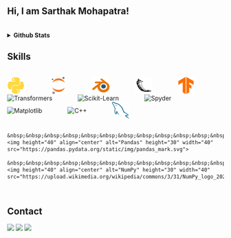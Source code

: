 ## Hi, I am Sarthak Mohapatra! 
</br>

<details>
    <summary><strong>Github Stats</strong></summary>
    <img src="https://github-readme-stats.vercel.app/api?username=sarthakm402&theme=vue-dark&show_icons=true&hide_border=true&count_private=true" alt="sarthakm402's Stats">
    <img src="https://github-readme-streak-stats.herokuapp.com/?user=sarthakm402&theme=vue-dark&hide_border=true" alt="sarthakm402's Streak">
    <img src="https://github-readme-stats.vercel.app/api/top-langs/?username=sarthakm402&theme=vue-dark&show_icons=true&hide_border=true&layout=compact" alt="sarthakm402's Top Languages">
</details>


 ## Skills
<div style="display: inline_block"><br>
  <img height="40" align="center" alt="Erica-Python" height="30" width="40" src="https://raw.githubusercontent.com/devicons/devicon/master/icons/python/python-plain.svg">
  &nbsp;&nbsp;&nbsp;&nbsp;&nbsp;&nbsp;&nbsp;&nbsp;&nbsp;&nbsp;&nbsp;&nbsp;&nbsp;
  <img height="40" align="center" alt="Erica-Jupyter" height="30" width="40" src="https://raw.githubusercontent.com/devicons/devicon/master/icons/jupyter/jupyter-original.svg">
  &nbsp;&nbsp;&nbsp;&nbsp;&nbsp;&nbsp;&nbsp;&nbsp;&nbsp;&nbsp;&nbsp;&nbsp;&nbsp;
  <img height="40" align="center" alt="Erica-Blender" height="30" width="40" src="https://raw.githubusercontent.com/devicons/devicon/master/icons/blender/blender-original.svg">
  &nbsp;&nbsp;&nbsp;&nbsp;&nbsp;&nbsp;&nbsp;&nbsp;&nbsp;&nbsp;&nbsp;&nbsp;&nbsp;
<img height="40" align="center" alt="Erica-Flask" height="30" width="40" src="https://raw.githubusercontent.com/devicons/devicon/master/icons/flask/flask-original.svg">
&nbsp;&nbsp;&nbsp;&nbsp;&nbsp;&nbsp;&nbsp;&nbsp;&nbsp;&nbsp;&nbsp;&nbsp;&nbsp;
  <img height="40" align="center" alt="Erica-TensorFlow" height="30" width="40" src="https://raw.githubusercontent.com/devicons/devicon/master/icons/tensorflow/tensorflow-original.svg">
  &nbsp;&nbsp;&nbsp;&nbsp;&nbsp;&nbsp;&nbsp;&nbsp;&nbsp;&nbsp;&nbsp;&nbsp;&nbsp;
<img height="40" align="center" alt="Transformers" height="30" width="40" src="https://huggingface.co/front/assets/huggingface_logo-noborder.svg">
      &nbsp;&nbsp;&nbsp;&nbsp;&nbsp;&nbsp;&nbsp;&nbsp;&nbsp;&nbsp;&nbsp;&nbsp;&nbsp;
<img height="40" align="center" alt="Scikit-Learn" height="30" width="40" src="https://upload.wikimedia.org/wikipedia/commons/0/05/Scikit_learn_logo_small.svg">
      &nbsp;&nbsp;&nbsp;&nbsp;&nbsp;&nbsp;&nbsp;&nbsp;&nbsp;&nbsp;&nbsp;&nbsp;&nbsp;
 <img height="40" align="center" alt="Spyder" height="30" width="40" src="https://upload.wikimedia.org/wikipedia/commons/7/7e/Spyder_logo.svg">
      &nbsp;&nbsp;&nbsp;&nbsp;&nbsp;&nbsp;&nbsp;&nbsp;&nbsp;&nbsp;&nbsp;&nbsp;&nbsp;
    <img height="40" align="center" alt="Matplotlib" height="30" width="40" src="https://upload.wikimedia.org/wikipedia/commons/8/84/Matplotlib_icon.svg">
      &nbsp;&nbsp;&nbsp;&nbsp;&nbsp;&nbsp;&nbsp;&nbsp;&nbsp;&nbsp;&nbsp;&nbsp;&nbsp;
    <img height="40" align="center" alt="C++" height="30" width="40" src="https://upload.wikimedia.org/wikipedia/commons/1/18/ISO_C%2B%2B_Logo.svg">
      &nbsp;&nbsp;&nbsp;&nbsp;&nbsp;&nbsp;&nbsp;&nbsp;&nbsp;&nbsp;&nbsp;&nbsp;&nbsp;
       <img height="40" align="center" alt="MySQL" height="30" width="40" src="https://raw.githubusercontent.com/devicons/devicon/master/icons/mysql/mysql-original.svg">
 &nbsp;&nbsp;&nbsp;&nbsp;&nbsp;&nbsp;&nbsp;&nbsp;&nbsp;&nbsp;&nbsp;&nbsp;&nbsp;

     &nbsp;&nbsp;&nbsp;&nbsp;&nbsp;&nbsp;&nbsp;&nbsp;&nbsp;&nbsp;&nbsp;&nbsp;&nbsp;
    <img height="40" align="center" alt="Pandas" height="30" width="40" src="https://pandas.pydata.org/static/img/pandas_mark.svg">
      &nbsp;&nbsp;&nbsp;&nbsp;&nbsp;&nbsp;&nbsp;&nbsp;&nbsp;&nbsp;&nbsp;&nbsp;&nbsp;
    <img height="40" align="center" alt="NumPy" height="30" width="40" src="https://upload.wikimedia.org/wikipedia/commons/3/31/NumPy_logo_2020.svg">
</div>
</br>

## Contact 
<div> 
  <a href="https://www.linkedin.com/in/sarthak-mohapatra-92a165186" target="_blank"><img src="https://img.shields.io/badge/-LinkedIn-%230077B5?style=for-the-badge&logo=linkedin&logoColor=white" target="_blank"></a> 
  <a href="https://www.instagram.com/sarthakm402" target="_blank"><img src="https://img.shields.io/badge/-Instagram-%23E4405F?style=for-the-badge&logo=instagram&logoColor=white" target="_blank"></a>
  <a href = "mailto:  sarthakm402@gmail.com"><img src="https://img.shields.io/badge/-Gmail-%23333?style=for-the-badge&logo=gmail&logoColor=white" target="_blank"></a>
 </br>
</br>
 

</div>
